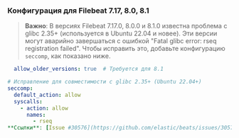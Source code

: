 ### Конфигурация для Filebeat 7.17, 8.0, 8.1
> **Важно**: В версиях Filebeat 7.17.0, 8.0.0 и 8.1.0 известна проблема с glibc 2.35+ (используется в Ubuntu 22.04 и новее). Эти версии могут аварийно завершаться с ошибкой "Fatal glibc error: rseq registration failed". Чтобы исправить это, добавьте конфигурацию `seccomp`, как показано ниже.

```yaml
  allow_older_versions: true  # Требуется для 8.1

# Исправление для совместимости с glibc 2.35+ (Ubuntu 22.04+)
seccomp:
  default_action: allow
  syscalls:
    - action: allow
      names:
        - rseq
**Ссылки**: [Issue #30576](https://github.com/elastic/beats/issues/30576), [PR #30620](https://github.com/elastic/beats/pull/30620)

